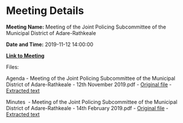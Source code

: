 # Meeting Details

**Meeting Name:** Meeting of the Joint Policing Subcommittee of the Municipal District of Adare-Rathkeale

**Date and Time:** 2019-11-12 14:00:00

**[Link to Meeting](https://www.limerick.ie/council/whats-on/meeting-joint-policing-subcommittee-municipal-district-adare-rathkeale-1)**

Files: 

Agenda - Meeting of the Joint Policing Subcommittee of the Municipal District of Adare-Rathkeale - 12th November 2019.pdf - [Original file](https://www.limerick.ie/sites/default/files/media/documents/2019-11/Agenda%20JPC%2012.11.19.pdf) - [Extracted text](./Agenda%20-%C2%A0Meeting%20of%20the%20Joint%20Policing%20Subcommittee%20of%20the%20Municipal%20District%20of%20Adare-Rathkeale%20-%2012th%20November%202019.md)

Minutes  - Meeting of the Joint Policing Subcommittee of the Municipal District of Adare-Rathkeale - 14th February 2019.pdf - [Original file](https://www.limerick.ie/sites/default/files/media/documents/2019-11/01%20Minutes%20JPC%2014th%20February%2C%202019.pdf) - [Extracted text](./Minutes%C2%A0%20-%20Meeting%20of%20the%20Joint%20Policing%20Subcommittee%20of%20the%20Municipal%20District%20of%20Adare-Rathkeale%20-%C2%A014th%20February%C2%A02019.md)

